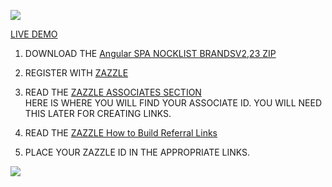 
![](http://thenocklist.com/javascript/spa/single-page-app-angularjs-master/img/burntlabel/womens.png)

[LIVE DEMO](http://thenocklist.com/javascript/spa/single-page-app-angularjs-master/index.html#/burntlabel)

1. DOWNLOAD THE [Angular SPA NOCKLIST BRANDSV2,23 ZIP](https://github.com/NOCKLIST/spa223)

2. REGISTER WITH [ZAZZLE](http://www.zazzle.com/)

3. READ THE [ZAZZLE ASSOCIATES SECTION](http://www.zazzle.com/my/associate/associate)  
HERE IS WHERE YOU WILL FIND YOUR ASSOCIATE ID.  YOU WILL NEED THIS LATER FOR CREATING LINKS.

4. READ THE [ZAZZLE How to Build Referral Links](http://www.zazzle.com/sell/affiliates/referrallinks)

5. PLACE YOUR ZAZZLE ID IN THE APPROPRIATE LINKS.  


![](http://thenocklist.com/html5/poly/images/templatemo_logo2.jpg)

